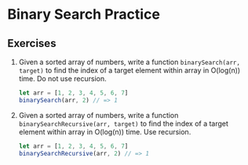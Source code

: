 # Binary Search Practice

## Exercises

1. Given a sorted array of numbers, write a function `binarySearch(arr, target)` to find the index of a target element within array in O(log(n)) time. Do not use recursion.

    ```js
    let arr = [1, 2, 3, 4, 5, 6, 7]
    binarySearch(arr, 2) // => 1
    ```

2. Given a sorted array of numbers, write a function `binarySearchRecursive(arr, target)` to find the index of a target element within array in O(log(n)) time. Use recursion.

    ```js
    let arr = [1, 2, 3, 4, 5, 6, 7]
    binarySearchRecursive(arr, 2) // => 1
    ```

